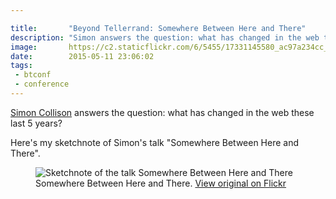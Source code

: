 ```yaml
---

title:       "Beyond Tellerrand: Somewhere Between Here and There"
description: "Simon answers the question: what has changed in the web these last 5 years?"
image:       https://c2.staticflickr.com/6/5455/17331145580_ac97a234cc_z.jpg
date:        2015-05-11 23:06:02
tags:
 - btconf
 - conference
---
```


[Simon Collison](https://twitter.com/colly) answers the question: what has changed in the web these last 5 years?

Here's my sketchnote of Simon's talk "Somewhere Between Here and There".

<figure>
<img src="https://farm8.staticflickr.com/7755/16906854004_9547a4793c_z_d.jpg" alt="Sketchnote of the talk Somewhere Between Here and There">
<figcaption>Somewhere Between Here and There. <a href="https://www.flickr.com/photos/alienlebarge/16906854004/">View original on Flickr</a></figcaption>
</figure>
